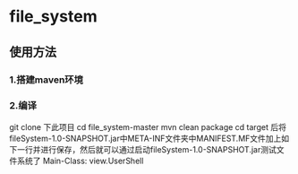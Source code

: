 # file_system
## 使用方法
### 1.搭建maven环境
### 2.编译
git clone 下此项目 
cd file_system-master
mvn clean package
cd target 后将fileSystem-1.0-SNAPSHOT.jar中META-INF文件夹中MANIFEST.MF文件加上如下一行并进行保存，然后就可以通过启动fileSystem-1.0-SNAPSHOT.jar测试文件系统了
  Main-Class: view.UserShell
